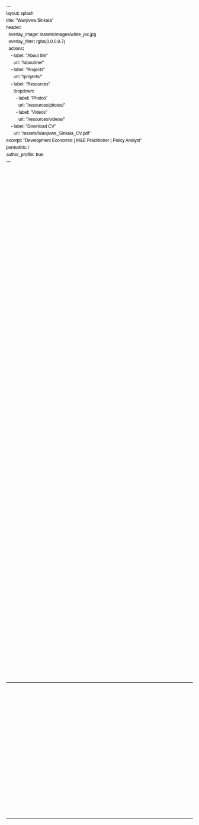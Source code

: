 ```yaml
---
layout: splash
title: "Wanjivwa Sinkala"
header:
  overlay_image: /assets/images/white_pic.jpg
  overlay_filter: rgba(0,0,0,0.7)
  actions:
    - label: "About Me"
      url: "/aboutme/"
    - label: "Projects"
      url: "/projects/"
    - label: "Resources"
      dropdown:
        - label: "Photos"
          url: "/resources/photos/"
        - label: "Videos"
          url: "/resources/videos/"
    - label: "Download CV"
      url: "/assets/Wanjivwa_Sinkala_CV.pdf"
excerpt: "Development Economist | M&E Practitioner | Policy Analyst"
permalink: /
author_profile: true
---
```


<style>
/* Global black text */
body, h1, h2, h3, h4, h5, h6, p, span, li, a {
  color: #000 !important;
  font-family: Arial, sans-serif;
  line-height: 1.6;
}

/* Links styling */
a {
  color: #000 !important;
  text-decoration: underline;
}

a:hover {
  color: #d4af37 !important;
}

/* Fade-in effect */
.fade-in {
  opacity: 0;
  transform: translateY(20px);
  transition: opacity 0.8s ease, transform 0.8s ease;
}

.visible {
  opacity: 1;
  transform: translateY(0);
}

/* Hero intro */
.hero-intro {
  text-align: center;
  margin-bottom: 3rem;
}
.hero-intro h1 {
  font-size: 2.5rem;
  margin-bottom: 1rem;
}
.hero-intro p {
  font-size: 1.2rem;
  max-width: 800px;
  margin: auto;
}

/* Feature Grid */
.features-grid {
  display: flex;
  flex-wrap: wrap;
  gap: 2rem;
  margin-bottom: 3rem;
}
.feature-card {
  flex: 1 1 250px;
  background: #f9f9f9;
  padding: 1.5rem;
  border-radius: 12px;
  box-shadow: 0 5px 15px rgba(0,0,0,0.1);
  display: flex;
  flex-direction: column;
  align-items: center;
  text-align: center;
}
.feature-card img {
  width: 100px;
  height: 100px;
  object-fit: cover;
  border-radius: 50%;
  margin-bottom: 1rem;
}

/* Project cards */
.projects-preview .project-card {
  background: #f9f9f9;
  padding: 1.5rem;
  border-radius: 12px;
  margin-bottom: 1.5rem;
  box-shadow: 0 5px 15px rgba(0,0,0,0.1);
  display: flex;
  gap: 1.5rem;
}
.project-card img {
  width: 150px;
  height: 150px;
  object-fit: cover;
  border-radius: 12px;
}

/* Section dividers */
.section-divider {
  border: none;
  border-top: 1px solid #ddd;
  margin: 3rem 0;
}

/* Experience section */
.experience-section {
  display: flex;
  flex-wrap: wrap;
  gap: 2rem;
}
.experience-section img {
  width: 200px;
  height: 200px;
  object-fit: cover;
  border-radius: 12px;
}
.experience-section .experience-text {
  flex: 1 1 300px;
}

/* Footer CTA */
.footer-cta span {
  display: block;
  text-align: center;
  margin-top: 2rem;
}

/* Responsive */
@media (max-width: 768px) {
  .features-grid, .experience-section {
    flex-direction: column;
    align-items: center;
  }
  .feature-card img, .project-card img, .experience-section img {
    width: 120px;
    height: 120px;
  }
}
</style>

<!-- Hero Intro -->
<div class="hero-intro fade-in">
  <h1>Driving Inclusive Growth & Evidence-Based Policy</h1>
  <p>I help shape strategies, assess impact, and strengthen institutions to deliver sustainable outcomes.</p>
</div>

<!-- Feature Grid -->
<section class="features-grid">
  <div class="feature-card fade-in">
    <img src="/assets/images/evaluation_icon.png" alt="Program Evaluation">
    <h3>Program Evaluation</h3>
    <p>Using evaluation as a tool for learning and improvement. I design and apply M&E frameworks that generate insights, support accountability, and drive better program performance.</p>
  </div>
  <div class="feature-card fade-in">
    <img src="/assets/images/policy_icon.png" alt="Policy and Economics">
    <h3>Policy and Economics</h3>
    <p>Bridging analysis and action. I provide economic policy guidance rooted in data, helping leaders craft solutions that foster equity, resilience, and long-term development.</p>
  </div>
  <div class="feature-card fade-in">
    <img src="/assets/images/institution_icon.png" alt="Institutional Strengthening">
    <h3>Institutional Strengthening</h3>
    <p>Empowering systems to work better. I work with public, private, and nonprofit institutions to build capacity, enhance operations, and improve their ability to deliver results.</p>
  </div>
</section>

<hr class="section-divider"/>

<!-- Projects Preview -->
<section class="projects-preview fade-in">
  <h2>Selected Projects</h2>
  <article class="project-card fade-in">
    <img src="/assets/images/project_placeholder.png" alt="Project Image">
    <div>
      <div class="project-tag">Institutional Strengthening</div>
      <h3>Project Title Placeholder</h3>
      <p>I am currently documenting selected projects from my professional and academic journey. Details will be updated soon. 
      <a href="#" class="read-more">Read more →</a></p>
    </div>
  </article>
</section>

<hr class="section-divider"/>

<!-- Experience Section -->
<section class="experience-section fade-in">
  <img src="/assets/images/experience_placeholder.png" alt="Experience">
  <div class="experience-text">
    <h2>Professional Experience</h2>
    <p>With over seven years’ experience across development, banking, and retail, I’ve partnered with organizations like Edcon Zambia, Standard Chartered Bank, and Access Bank to drive results and impact.</p>
    <p><a href="/aboutme/" class="cta-link">Read more about my professional journey →</a></p>
  </div>
</section>

<!-- Latest Articles Section -->
<section id="comp-m4ida9ho" tabindex="-1" class="latest-articles-section fade-in">
  <h2>
    <a href="https://www.wanjivwasinkala.github.io/news-6" target="_self" rel="noopener noreferrer">Latest articles</a>
  </h2>
</section>

<!-- Footer Call-to-Action -->
<section class="footer-cta fade-in">
  <span>Explore my <a href="/aboutme/">story</a>, view my <a href="/projects/">work</a>, or <a href="/contact/">connect with me</a>.</span>
</section>

<script>
// Fade-in on scroll
function fadeInOnScroll() {
  const elements = document.querySelectorAll('.fade-in');
  const windowBottom = window.innerHeight + window.scrollY;

  elements.forEach(el => {
    if (windowBottom > el.offsetTop + 100) {
      el.classList.add('visible');
    }
  });
}

window.addEventListener('scroll', fadeInOnScroll);
window.addEventListener('load', fadeInOnScroll);
</script>
